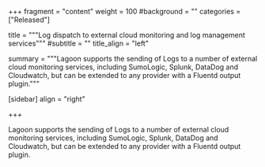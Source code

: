 +++
fragment = "content"
weight = 100
#background = ""
categories = ["Released"]

title = """Log dispatch to external cloud monitoring and log management services"""
#subtitle = ""
title_align = "left"

summary = """Lagoon supports the sending of Logs to a number of external cloud monitoring services, including SumoLogic, Splunk, DataDog and Cloudwatch, but can be extended to any provider with a Fluentd output plugin."""

[sidebar]
  align = "right"

+++

Lagoon supports the sending of Logs to a number of external cloud monitoring services, including SumoLogic, Splunk, DataDog and Cloudwatch, but can be extended to any provider with a Fluentd output plugin.
